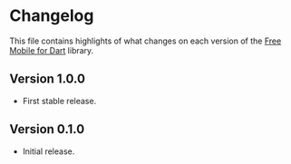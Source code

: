 # Changelog
This file contains highlights of what changes on each version of the [Free Mobile for Dart](https://github.com/cedx/free-mobile.dart) library.

## Version 1.0.0
- First stable release.

## Version 0.1.0
- Initial release.
